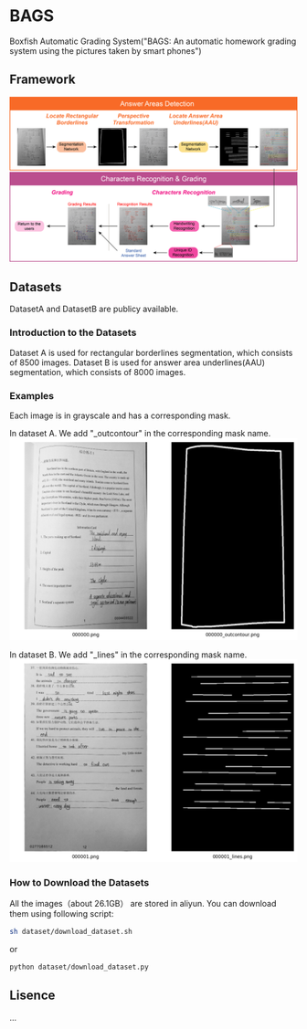 # BAGS
Boxfish Automatic Grading System("BAGS: An automatic homework grading system using the pictures taken by smart phones")

## Framework
![framework](./images/framework.png?raw=true "framework")
## Datasets
DatasetA and DatasetB are publicy available. 

### Introduction to the Datasets
Dataset A is used for rectangular borderlines segmentation, which consists of 8500 images.
Dataset B is used for answer area underlines(AAU) segmentation, which consists of 8000 images.

### Examples

Each image is in grayscale and has a corresponding mask. 

In dataset A. We add "_outcontour" in the corresponding mask name.
![outcontour](images/out_contour/show.png "outcontour")


In dataset B. We add "_lines" in the corresponding mask name.
![lines](images/lines/show.png "lines")


### How to Download the Datasets
All the images（about 26.1GB） are stored in aliyun. You can download them using following script:
```sh
sh dataset/download_dataset.sh
```
or
```sh
python dataset/download_dataset.py
```

## Lisence
...
